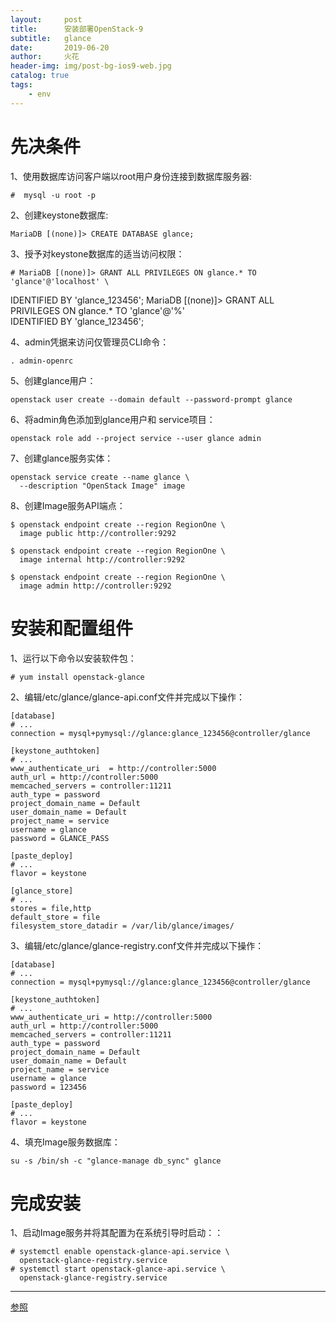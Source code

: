 ```yaml
---
layout:     post
title:      安装部署OpenStack-9
subtitle:   glance
date:       2019-06-20
author:     火花
header-img: img/post-bg-ios9-web.jpg
catalog: true
tags:
    - env
---
```

# 先决条件 #

1、使用数据库访问客户端以root用户身份连接到数据库服务器:

	#  mysql -u root -p

2、创建keystone数据库:

	MariaDB [(none)]> CREATE DATABASE glance;

3、授予对keystone数据库的适当访问权限：

	# MariaDB [(none)]> GRANT ALL PRIVILEGES ON glance.* TO 'glance'@'localhost' \
  IDENTIFIED BY 'glance_123456';
	MariaDB [(none)]> GRANT ALL PRIVILEGES ON glance.* TO 'glance'@'%' \
  IDENTIFIED BY 'glance_123456';

4、admin凭据来访问仅管理员CLI命令：

	. admin-openrc

5、创建glance用户：

	openstack user create --domain default --password-prompt glance

6、将admin角色添加到glance用户和 service项目：

	openstack role add --project service --user glance admin

7、创建glance服务实体：

	openstack service create --name glance \
	  --description "OpenStack Image" image

8、创建Image服务API端点：

	$ openstack endpoint create --region RegionOne \
	  image public http://controller:9292

	$ openstack endpoint create --region RegionOne \
	  image internal http://controller:9292

	$ openstack endpoint create --region RegionOne \
	  image admin http://controller:9292

# 安装和配置组件 #

1、运行以下命令以安装软件包：

	# yum install openstack-glance


2、编辑/etc/glance/glance-api.conf文件并完成以下操作：

	[database]
	# ...
	connection = mysql+pymysql://glance:glance_123456@controller/glance
	
	[keystone_authtoken]
	# ...
	www_authenticate_uri  = http://controller:5000
	auth_url = http://controller:5000
	memcached_servers = controller:11211
	auth_type = password
	project_domain_name = Default
	user_domain_name = Default
	project_name = service
	username = glance
	password = GLANCE_PASS
	
	[paste_deploy]
	# ...
	flavor = keystone

	[glance_store]
	# ...
	stores = file,http
	default_store = file
	filesystem_store_datadir = /var/lib/glance/images/

3、编辑/etc/glance/glance-registry.conf文件并完成以下操作：

	[database]
	# ...
	connection = mysql+pymysql://glance:glance_123456@controller/glance

	[keystone_authtoken]
	# ...
	www_authenticate_uri = http://controller:5000
	auth_url = http://controller:5000
	memcached_servers = controller:11211
	auth_type = password
	project_domain_name = Default
	user_domain_name = Default
	project_name = service
	username = glance
	password = 123456
	
	[paste_deploy]
	# ...
	flavor = keystone

4、填充Image服务数据库：

	su -s /bin/sh -c "glance-manage db_sync" glance

# 完成安装 #

1、启动Image服务并将其配置为在系统引导时启动：：

	# systemctl enable openstack-glance-api.service \
	  openstack-glance-registry.service
	# systemctl start openstack-glance-api.service \
	  openstack-glance-registry.service

--------------------- 

[参照](https://docs.openstack.org/install-guide/)

